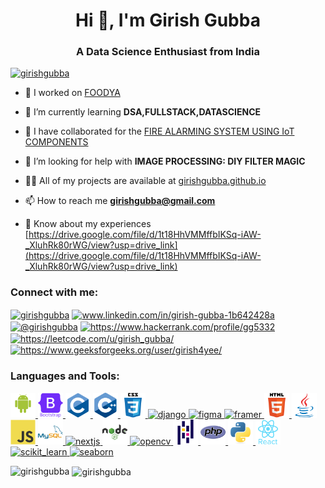 <h1 align="center">Hi 👋, I'm Girish Gubba</h1>
<h3 align="center">A Data Science Enthusiast from India</h3>

<p align="left"> <a href="https://twitter.com/girishgubba" target="blank"><img src="https://img.shields.io/twitter/follow/girishgubba?logo=twitter&style=for-the-badge" alt="girishgubba" /></a> </p>

- 🔭 I worked on [FOODYA](https://www.figma.com/proto/8ZX4aJ8tFOn98wXrcL01I0/FOODYA-2?page-id=0%3A1&node-id=1-3&node-type=CANVAS&viewport=521%2C666%2C0.28&t=BDOZnxO9iRhhEUKw-1&scaling=scale-down&content-scaling=fixed&starting-point-node-id=1%3A3)

- 🌱 I’m currently learning **DSA,FULLSTACK,DATASCIENCE**

- 👯 I have collaborated for the [FIRE ALARMING SYSTEM USING IoT COMPONENTS](https://github.com/girishgubba/Fire_Alarming_System_Using_IoT_Components)

- 🤝 I’m looking for help with **IMAGE PROCESSING: DIY FILTER MAGIC**

- 👨‍💻 All of my projects are available at [girishgubba.github.io](girishgubba.github.io)

- 📫 How to reach me **girishgubba@gmail.com**

- 📄 Know about my experiences [https://drive.google.com/file/d/1t18HhVMMffbIKSq-iAW-_XluhRk80rWG/view?usp=drive_link](https://drive.google.com/file/d/1t18HhVMMffbIKSq-iAW-_XluhRk80rWG/view?usp=drive_link)

<h3 align="left">Connect with me:</h3>
<p align="left">
<a href="https://twitter.com/girishgubba" target="blank"><img align="center" src="https://raw.githubusercontent.com/rahuldkjain/github-profile-readme-generator/master/src/images/icons/Social/twitter.svg" alt="girishgubba" height="30" width="40" /></a>
<a href="https://linkedin.com/in/www.linkedin.com/in/girish-gubba-1b642428a" target="blank"><img align="center" src="https://raw.githubusercontent.com/rahuldkjain/github-profile-readme-generator/master/src/images/icons/Social/linked-in-alt.svg" alt="www.linkedin.com/in/girish-gubba-1b642428a" height="30" width="40" /></a>
<a href="https://instagram.com/@girishgubba" target="blank"><img align="center" src="https://raw.githubusercontent.com/rahuldkjain/github-profile-readme-generator/master/src/images/icons/Social/instagram.svg" alt="@girishgubba" height="30" width="40" /></a>
<a href="https://www.hackerrank.com/https://www.hackerrank.com/profile/gg5332" target="blank"><img align="center" src="https://raw.githubusercontent.com/rahuldkjain/github-profile-readme-generator/master/src/images/icons/Social/hackerrank.svg" alt="https://www.hackerrank.com/profile/gg5332" height="30" width="40" /></a>
<a href="https://www.leetcode.com/https://leetcode.com/u/girish_gubba/" target="blank"><img align="center" src="https://raw.githubusercontent.com/rahuldkjain/github-profile-readme-generator/master/src/images/icons/Social/leet-code.svg" alt="https://leetcode.com/u/girish_gubba/" height="30" width="40" /></a>
<a href="https://auth.geeksforgeeks.org/user/https://www.geeksforgeeks.org/user/girish4yee/" target="blank"><img align="center" src="https://raw.githubusercontent.com/rahuldkjain/github-profile-readme-generator/master/src/images/icons/Social/geeks-for-geeks.svg" alt="https://www.geeksforgeeks.org/user/girish4yee/" height="30" width="40" /></a>
</p>

<h3 align="left">Languages and Tools:</h3>
<p align="left"> <a href="https://developer.android.com" target="_blank" rel="noreferrer"> <img src="https://raw.githubusercontent.com/devicons/devicon/master/icons/android/android-original-wordmark.svg" alt="android" width="40" height="40"/> </a> <a href="https://getbootstrap.com" target="_blank" rel="noreferrer"> <img src="https://raw.githubusercontent.com/devicons/devicon/master/icons/bootstrap/bootstrap-plain-wordmark.svg" alt="bootstrap" width="40" height="40"/> </a> <a href="https://www.cprogramming.com/" target="_blank" rel="noreferrer"> <img src="https://raw.githubusercontent.com/devicons/devicon/master/icons/c/c-original.svg" alt="c" width="40" height="40"/> </a> <a href="https://www.w3schools.com/cpp/" target="_blank" rel="noreferrer"> <img src="https://raw.githubusercontent.com/devicons/devicon/master/icons/cplusplus/cplusplus-original.svg" alt="cplusplus" width="40" height="40"/> </a> <a href="https://www.w3schools.com/css/" target="_blank" rel="noreferrer"> <img src="https://raw.githubusercontent.com/devicons/devicon/master/icons/css3/css3-original-wordmark.svg" alt="css3" width="40" height="40"/> </a> <a href="https://www.djangoproject.com/" target="_blank" rel="noreferrer"> <img src="https://cdn.worldvectorlogo.com/logos/django.svg" alt="django" width="40" height="40"/> </a> <a href="https://www.figma.com/" target="_blank" rel="noreferrer"> <img src="https://www.vectorlogo.zone/logos/figma/figma-icon.svg" alt="figma" width="40" height="40"/> </a> <a href="https://www.framer.com/" target="_blank" rel="noreferrer"> <img src="https://www.vectorlogo.zone/logos/framer/framer-icon.svg" alt="framer" width="40" height="40"/> </a> <a href="https://www.w3.org/html/" target="_blank" rel="noreferrer"> <img src="https://raw.githubusercontent.com/devicons/devicon/master/icons/html5/html5-original-wordmark.svg" alt="html5" width="40" height="40"/> </a> <a href="https://www.java.com" target="_blank" rel="noreferrer"> <img src="https://raw.githubusercontent.com/devicons/devicon/master/icons/java/java-original.svg" alt="java" width="40" height="40"/> </a> <a href="https://developer.mozilla.org/en-US/docs/Web/JavaScript" target="_blank" rel="noreferrer"> <img src="https://raw.githubusercontent.com/devicons/devicon/master/icons/javascript/javascript-original.svg" alt="javascript" width="40" height="40"/> </a> <a href="https://www.mysql.com/" target="_blank" rel="noreferrer"> <img src="https://raw.githubusercontent.com/devicons/devicon/master/icons/mysql/mysql-original-wordmark.svg" alt="mysql" width="40" height="40"/> </a> <a href="https://nextjs.org/" target="_blank" rel="noreferrer"> <img src="https://cdn.worldvectorlogo.com/logos/nextjs-2.svg" alt="nextjs" width="40" height="40"/> </a> <a href="https://nodejs.org" target="_blank" rel="noreferrer"> <img src="https://raw.githubusercontent.com/devicons/devicon/master/icons/nodejs/nodejs-original-wordmark.svg" alt="nodejs" width="40" height="40"/> </a> <a href="https://opencv.org/" target="_blank" rel="noreferrer"> <img src="https://www.vectorlogo.zone/logos/opencv/opencv-icon.svg" alt="opencv" width="40" height="40"/> </a> <a href="https://pandas.pydata.org/" target="_blank" rel="noreferrer"> <img src="https://raw.githubusercontent.com/devicons/devicon/2ae2a900d2f041da66e950e4d48052658d850630/icons/pandas/pandas-original.svg" alt="pandas" width="40" height="40"/> </a> <a href="https://www.php.net" target="_blank" rel="noreferrer"> <img src="https://raw.githubusercontent.com/devicons/devicon/master/icons/php/php-original.svg" alt="php" width="40" height="40"/> </a> <a href="https://www.python.org" target="_blank" rel="noreferrer"> <img src="https://raw.githubusercontent.com/devicons/devicon/master/icons/python/python-original.svg" alt="python" width="40" height="40"/> </a> <a href="https://reactjs.org/" target="_blank" rel="noreferrer"> <img src="https://raw.githubusercontent.com/devicons/devicon/master/icons/react/react-original-wordmark.svg" alt="react" width="40" height="40"/> </a> <a href="https://scikit-learn.org/" target="_blank" rel="noreferrer"> <img src="https://upload.wikimedia.org/wikipedia/commons/0/05/Scikit_learn_logo_small.svg" alt="scikit_learn" width="40" height="40"/> </a> <a href="https://seaborn.pydata.org/" target="_blank" rel="noreferrer"> <img src="https://seaborn.pydata.org/_images/logo-mark-lightbg.svg" alt="seaborn" width="40" height="40"/> </a> </p>

<p><img align="left" src="https://github-readme-stats.vercel.app/api/top-langs?username=girishgubba&show_icons=true&locale=en&layout=compact" alt="girishgubba" /></p>

<p>&nbsp;<img align="center" src="https://github-readme-stats.vercel.app/api?username=girishgubba&show_icons=true&locale=en" alt="girishgubba" /></p>
